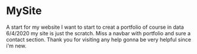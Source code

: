 # MySite
A start for my website
I want to start to creat a portfolio of course in data 6/4/2020 my site is just the scratch.
Miss a navbar with portfolio and sure a contact section.
Thank you for visiting any help gonna be very helpful since i'm new.
